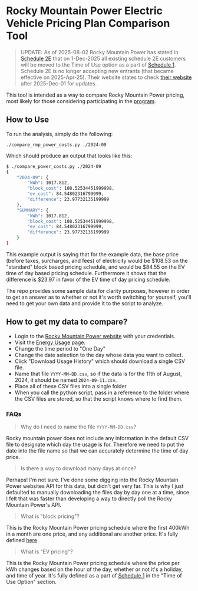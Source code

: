 # Rocky Mountain Power Electric Vehicle Pricing Plan Comparison Tool

> UPDATE: As of 2025-08-02 Rocky Mountain Power has stated in
> [Schedule 2E](https://www.rockymountainpower.net/content/dam/pcorp/documents/en/rockymountainpower/rates-regulation/utah/rates/002E_Residential_Service_Electric_Vehicle_Time_of_Use_Pilot.pdf)
> that on 1-Dec-2025 all existing schedule 2E customers will be moved to the Time of Use option as a part of
> [Schedule 1](https://www.rockymountainpower.net/content/dam/pcorp/documents/en/rockymountainpower/rates-regulation/utah/rates/001_Residential_Service.pdf).
> Schedule 2E is no longer accepting new entrants (that became effective on 2025-Apr-25). Their website
> states to check [their website](https://www.rockymountainpower.net/savings-energy-choices/electric-vehicles.html)
> after 2025-Dec-01 for updates.

This tool is intended as a way to compare Rocky Mountain Power pricing, most likely for those
considering participating in the
[program](https://www.rockymountainpower.net/savings-energy-choices/electric-vehicles/utah-ev-time-of-use-rate.html).

## How to Use

To run the analysis, simply do the following:

```text
./compare_rmp_power_costs.py ./2024-09
```

Which should produce an output that looks like this:

```bash
$ ./compare_power_costs.py ./2024-09
{
    "2024-09": {
        "kWh": 1017.812,
        "block_cost": 108.52534451999998,
        "ev_cost": 84.54802316799999,
        "difference": 23.97732135199999
    },
    "SUMMARY": {
        "kWh": 1017.812,
        "block_cost": 108.52534451999998,
        "ev_cost": 84.54802316799999,
        "difference": 23.97732135199999
    }
}
```

This example output is saying that for the example data, the base price (before taxes, surcharges,
and fees) of electricity would be $108.53 on the "standard" block based pricing schedule, and would
be $84.55 on the EV time of day based pricing schedule.  Furthermore it shows that the difference is
$23.97 in favor of the EV time of day pricing schedule.

The repo provides some sample data for clarity purposes, however in order to get an answer as to
whether or not it's worth switching for yourself, you'll need to get your own data and provide it to
the script to analyze.

## How to get my data to compare?

- Login to the [Rocky Mountain Power
  website](https://csapps.rockymountainpower.net/secure/my-account/energy-usage) with your
  credentials.
- Visit the [Energy Usage](https://csapps.rockymountainpower.net/secure/my-account/energy-usage) page.
- Change the time period to "One Day"
- Change the date selection to the day whose data you want to collect.
- Click "Download Usage History" which should download a single CSV file.
- Name that file `YYYY-MM-DD.csv`, so if the data is for the 11th of August, 2024, it should be
  named `2024-09-11.csv`.
- Place all of these CSV files into a single folder
- When you call the python script, pass in a reference to the folder where the CSV files are stored,
  so that the script knows where to find them.

### FAQs

> Why do I need to name the file `YYYY-MM-DD.csv`?

Rocky mountain power does not include any information in the default CSV file to designate which day
the usage is for.  Therefore we need to put the date into the file name so that we can accurately
determine the time of day price.

> Is there a way to download many days at once?

Perhaps! I'm not sure.  I've done some digging into the Rocky Mountain Power websites API for this
data, but didn't get very far.  This is why I just defaulted to manually downloading the files day
by day one at a time, since I felt that was faster than developing a way to directly poll the Rocky
Mountain Power's API.

> What is "block pricing"?

This is the Rocky Mountain Power pricing schedule where the first 400kWh in a month are one price,
and any additional are another price.  It's fully defined
[here](https://www.rockymountainpower.net/content/dam/pcorp/documents/en/rockymountainpower/rates-regulation/utah/rates/001_Residential_Service.pdf)

> What is "EV pricing"?

This is the Rocky Mountain Power pricing schedule where the price per kWh changes based on the hour
of the day, whether or not it's a holiday, and time of year.  It's fully defined as a part of
[Schedule 1](https://www.rockymountainpower.net/content/dam/pcorp/documents/en/rockymountainpower/rates-regulation/utah/rates/001_Residential_Service.pdf)
in the "Time of Use Option" section.
